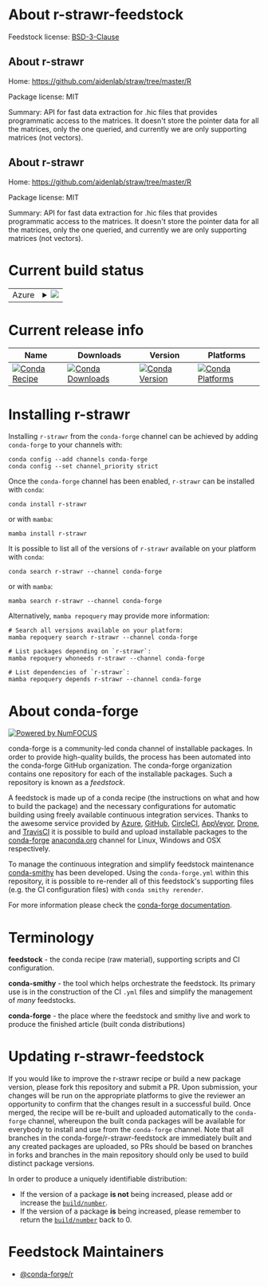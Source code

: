 About r-strawr-feedstock
========================

Feedstock license: [BSD-3-Clause](https://github.com/conda-forge/r-strawr-feedstock/blob/main/LICENSE.txt)


About r-strawr
--------------

Home: https://github.com/aidenlab/straw/tree/master/R

Package license: MIT

Summary: API for fast data extraction for .hic files that provides programmatic access to the matrices. It doesn't store the pointer data for all the matrices, only the one queried, and currently we are only supporting matrices (not vectors).

About r-strawr
--------------

Home: https://github.com/aidenlab/straw/tree/master/R

Package license: MIT

Summary: API for fast data extraction for .hic files that provides programmatic access to the matrices. It doesn't store the pointer data for all the matrices, only the one queried, and currently we are only supporting matrices (not vectors).

Current build status
====================


<table>
    
  <tr>
    <td>Azure</td>
    <td>
      <details>
        <summary>
          <a href="https://dev.azure.com/conda-forge/feedstock-builds/_build/latest?definitionId=14365&branchName=main">
            <img src="https://dev.azure.com/conda-forge/feedstock-builds/_apis/build/status/r-strawr-feedstock?branchName=main">
          </a>
        </summary>
        <table>
          <thead><tr><th>Variant</th><th>Status</th></tr></thead>
          <tbody><tr>
              <td>linux_64</td>
              <td>
                <a href="https://dev.azure.com/conda-forge/feedstock-builds/_build/latest?definitionId=14365&branchName=main">
                  <img src="https://dev.azure.com/conda-forge/feedstock-builds/_apis/build/status/r-strawr-feedstock?branchName=main&jobName=linux&configuration=linux%20linux_64_" alt="variant">
                </a>
              </td>
            </tr><tr>
              <td>osx_64</td>
              <td>
                <a href="https://dev.azure.com/conda-forge/feedstock-builds/_build/latest?definitionId=14365&branchName=main">
                  <img src="https://dev.azure.com/conda-forge/feedstock-builds/_apis/build/status/r-strawr-feedstock?branchName=main&jobName=osx&configuration=osx%20osx_64_" alt="variant">
                </a>
              </td>
            </tr><tr>
              <td>win_64</td>
              <td>
                <a href="https://dev.azure.com/conda-forge/feedstock-builds/_build/latest?definitionId=14365&branchName=main">
                  <img src="https://dev.azure.com/conda-forge/feedstock-builds/_apis/build/status/r-strawr-feedstock?branchName=main&jobName=win&configuration=win%20win_64_" alt="variant">
                </a>
              </td>
            </tr>
          </tbody>
        </table>
      </details>
    </td>
  </tr>
</table>

Current release info
====================

| Name | Downloads | Version | Platforms |
| --- | --- | --- | --- |
| [![Conda Recipe](https://img.shields.io/badge/recipe-r--strawr-green.svg)](https://anaconda.org/conda-forge/r-strawr) | [![Conda Downloads](https://img.shields.io/conda/dn/conda-forge/r-strawr.svg)](https://anaconda.org/conda-forge/r-strawr) | [![Conda Version](https://img.shields.io/conda/vn/conda-forge/r-strawr.svg)](https://anaconda.org/conda-forge/r-strawr) | [![Conda Platforms](https://img.shields.io/conda/pn/conda-forge/r-strawr.svg)](https://anaconda.org/conda-forge/r-strawr) |

Installing r-strawr
===================

Installing `r-strawr` from the `conda-forge` channel can be achieved by adding `conda-forge` to your channels with:

```
conda config --add channels conda-forge
conda config --set channel_priority strict
```

Once the `conda-forge` channel has been enabled, `r-strawr` can be installed with `conda`:

```
conda install r-strawr
```

or with `mamba`:

```
mamba install r-strawr
```

It is possible to list all of the versions of `r-strawr` available on your platform with `conda`:

```
conda search r-strawr --channel conda-forge
```

or with `mamba`:

```
mamba search r-strawr --channel conda-forge
```

Alternatively, `mamba repoquery` may provide more information:

```
# Search all versions available on your platform:
mamba repoquery search r-strawr --channel conda-forge

# List packages depending on `r-strawr`:
mamba repoquery whoneeds r-strawr --channel conda-forge

# List dependencies of `r-strawr`:
mamba repoquery depends r-strawr --channel conda-forge
```


About conda-forge
=================

[![Powered by
NumFOCUS](https://img.shields.io/badge/powered%20by-NumFOCUS-orange.svg?style=flat&colorA=E1523D&colorB=007D8A)](https://numfocus.org)

conda-forge is a community-led conda channel of installable packages.
In order to provide high-quality builds, the process has been automated into the
conda-forge GitHub organization. The conda-forge organization contains one repository
for each of the installable packages. Such a repository is known as a *feedstock*.

A feedstock is made up of a conda recipe (the instructions on what and how to build
the package) and the necessary configurations for automatic building using freely
available continuous integration services. Thanks to the awesome service provided by
[Azure](https://azure.microsoft.com/en-us/services/devops/), [GitHub](https://github.com/),
[CircleCI](https://circleci.com/), [AppVeyor](https://www.appveyor.com/),
[Drone](https://cloud.drone.io/welcome), and [TravisCI](https://travis-ci.com/)
it is possible to build and upload installable packages to the
[conda-forge](https://anaconda.org/conda-forge) [anaconda.org](https://anaconda.org/)
channel for Linux, Windows and OSX respectively.

To manage the continuous integration and simplify feedstock maintenance
[conda-smithy](https://github.com/conda-forge/conda-smithy) has been developed.
Using the ``conda-forge.yml`` within this repository, it is possible to re-render all of
this feedstock's supporting files (e.g. the CI configuration files) with ``conda smithy rerender``.

For more information please check the [conda-forge documentation](https://conda-forge.org/docs/).

Terminology
===========

**feedstock** - the conda recipe (raw material), supporting scripts and CI configuration.

**conda-smithy** - the tool which helps orchestrate the feedstock.
                   Its primary use is in the construction of the CI ``.yml`` files
                   and simplify the management of *many* feedstocks.

**conda-forge** - the place where the feedstock and smithy live and work to
                  produce the finished article (built conda distributions)


Updating r-strawr-feedstock
===========================

If you would like to improve the r-strawr recipe or build a new
package version, please fork this repository and submit a PR. Upon submission,
your changes will be run on the appropriate platforms to give the reviewer an
opportunity to confirm that the changes result in a successful build. Once
merged, the recipe will be re-built and uploaded automatically to the
`conda-forge` channel, whereupon the built conda packages will be available for
everybody to install and use from the `conda-forge` channel.
Note that all branches in the conda-forge/r-strawr-feedstock are
immediately built and any created packages are uploaded, so PRs should be based
on branches in forks and branches in the main repository should only be used to
build distinct package versions.

In order to produce a uniquely identifiable distribution:
 * If the version of a package **is not** being increased, please add or increase
   the [``build/number``](https://docs.conda.io/projects/conda-build/en/latest/resources/define-metadata.html#build-number-and-string).
 * If the version of a package **is** being increased, please remember to return
   the [``build/number``](https://docs.conda.io/projects/conda-build/en/latest/resources/define-metadata.html#build-number-and-string)
   back to 0.

Feedstock Maintainers
=====================

* [@conda-forge/r](https://github.com/conda-forge/r/)

